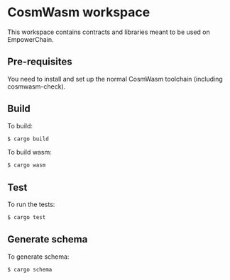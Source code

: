 # CosmWasm workspace

This workspace contains contracts and libraries meant to be used on EmpowerChain.

## Pre-requisites
You need to install and set up the normal CosmWasm toolchain (including cosmwasm-check).

## Build

To build:
```bash
$ cargo build
```

To build wasm:
```bash
$ cargo wasm
```

## Test

To run the tests:
```bash
$ cargo test
```

## Generate schema

To generate schema:
```bash
$ cargo schema
```